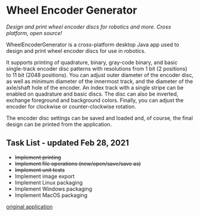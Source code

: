 # Wheel Encoder Generator
*Design and print wheel encoder discs for robotics and more. Cross platform, open source!*

WheelEncoderGenerator is a cross-platform desktop Java app used to design and print wheel encoder discs for use in robotics.

It supports printing of quadrature, binary, gray-code binary, and basic single-track encoder disc patterns with resolutions 
from 1 bit (2 positions) to 11 bit (2048 positions).  You can adjust outer diameter of the encoder disc, as well as minimum 
diameter of the innermost track, and the diameter of the axle/shaft hole of the encoder.  An index track with a single 
stripe can be enabled on quadrature and basic discs. The disc can also be inverted, exchange foreground and background colors.
Finally, you can adjust the encoder for clockwise or counter-clockwise rotation.

The encoder disc settings can be saved and loaded and, of course, the final design can be printed from the application.

## Task List - updated Feb 28, 2021

 * ~~Implement printing~~
 * ~~Implement file operations (new/open/save/save as)~~
 * ~~Implement unit tests~~
 * Implement image export
 * Implement Linux packaging
 * Implement Windows packaging
 * Implement MacOS packaging

[original application](https://code.google.com/archive/p/wheel-encoder-generator/)

